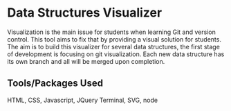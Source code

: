 # Data Structures Visualizer

Visualization is the main issue for students when learning Git and version control. This tool aims to fix that by providing a visual solution for students. The aim is to build this visualizer for several data structures, the first stage of development is focusing on git visualization. Each new data structure has its own branch and all will be merged upon completion.

## Tools/Packages Used

HTML, CSS, Javascript, JQuery Terminal, SVG, node

